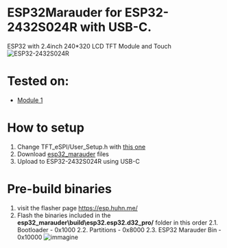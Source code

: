 
# ESP32Marauder for ESP32-2432S024R with USB-C.
ESP32 with 2.4inch 240*320 LCD TFT Module and Touch
![ESP32-2432S024R](https://github.com/b00mekk/ESP32-Marauder-ESP32-2432S024R/blob/main/ESP32-Arduino-LVGL-WIFI-Bluetooth-Development-Board-2-4-240-320-Smart-Display-Screen-2-4inch.jpg_.png?raw=true)

# Tested on:
- [Module 1]([https://aliexpress.com/item/1005006969878456.html](https://s.click.aliexpress.com/e/_DD5uQKp))

# How to setup
1. Change TFT_eSPI/User_Setup.h with [this one](https://github.com/b00mekk/ESP32-Marauder-ESP32-2432S024R/blob/main/User_Setup.h)
2. Download [esp32_marauder](https://github.com/b00mekk/ESP32-Marauder-ESP32-2432S024R/tree/main/esp32_marauder) files
3. Upload to ESP32-2432S024R using USB-C

# Pre-build binaries
1. visit the flasher page https://esp.huhn.me/
2. Flash the binaries included in the **esp32_marauder\build\esp32.esp32.d32_pro/**  folder in this order
   2.1. Bootloader - 0x1000
   2.2. Partitions - 0x8000
   2.3. ESP32 Marauder Bin - 0x10000
![immagine](https://github.com/user-attachments/assets/b1dead25-7606-485b-9831-5a0921b3bc0e)
